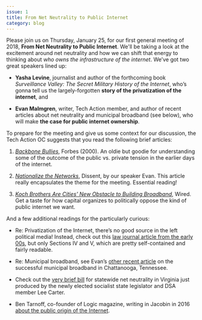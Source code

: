 ```yaml
---
issue: 1
title: From Net Neutrality to Public Internet
category: blog
---
```

Please join us on Thursday, January 25, for our first general meeting of 2018, **From Net Neutrality to Public Internet**. We'll be taking a look at the excitement around net neutrality and how we can shift that energy to thinking about *who owns the infrastructure of the internet*. We’ve got two great speakers lined up:

* **Yasha Levine**, journalist and author of the forthcoming book *Surveillance Valley: The Secret Military History of the Internet*, who’s gonna tell us the largely-forgotten **story of the privatization of the internet**, and

* **Evan Malmgren**, writer, Tech Action member, and author of recent articles about net neutrality and municipal broadband (see below), who will make **the case for public internet ownership**.

To prepare for the meeting and give us some context for our discussion, the Tech Action OC suggests that you read the following brief articles:

1. *[Backbone Bullies](http://web.archive.org/web/20010628083603/http://forbes.com:80/global/2000/0612/0312056a.html)*, Forbes (2000). An oldie but goodie for understanding some of the outcome of the public vs. private tension in the earlier days of the internet.

2. *[Nationalize the Networks](https://www.dissentmagazine.org/online_articles/net-neutrality-repeal-case-for-public-broadband)*, Dissent, by our speaker Evan. This article really encapsulates the theme for the meeting. Essential reading!

3. *[Koch Brothers Are Cities' New Obstacle to Building Broadband](https://www.wired.com/story/koch-brothers-are-cities-new-obstacle-to-building-broadband/)*, Wired. Get a taste for how capital organizes to politically oppose the kind of public internet we want.

And a few additional readings for the particularly curious:

* Re: Privatization of the Internet, there’s no good source in the left political media! Instead, check out this [law journal article from the early 00s](https://drive.google.com/open?id=1y9ejTMwAszYN5fGHbQhgi0_8zMymvLeK), but only Sections IV and V, which are pretty self-contained and fairly readable.

* Re: Municipal broadband, see Evan’s [other recent article](https://www.thenation.com/article/the-new-sewer-socialists-are-building-an-equitable-internet/) on the successful municipal broadband in Chattanooga, Tennessee.

* Check out the [very brief bill](http://lis.virginia.gov/cgi-bin/legp604.exe?181+ful+HB705+hil) for statewide net neutrality in Virginia just produced by the newly elected socialist state legislator and DSA member Lee Carter.

* Ben Tarnoff, co-founder of Logic magazine, writing in Jacobin in 2016 [about the public origin of the Internet](https://www.jacobinmag.com/2016/08/internet-public-dns-privatization-icann-netflix/).
